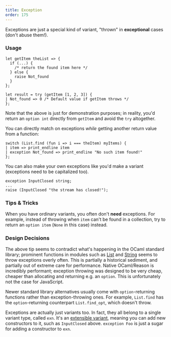 ```yaml
---
title: Exception
order: 175
---
```


Exceptions are just a special kind of variant, "thrown" in **exceptional** cases (don't abuse them!).

### Usage

```reason
let getItem theList => {
  if (...) {
    /* return the found item here */
  } else {
    raise Not_found
  }
};

let result = try (getItem [1, 2, 3]) {
| Not_found => 0 /* Default value if getItem throws */
};
```

Note that the above is just for demonstration purposes; in reality, you'd return an `option int` directly from `getItem` and avoid the `try` altogether.

You can directly match on exceptions _while_ getting another return value from a function:

```reason
switch (List.find (fun i => i === theItem) myItems) {
| item => print_endline item
| exception Not_found => print_endline "No such item found!"
};
```

You can also make your own exceptions like you'd make a variant (exceptions need to be capitalized too).

```
exception InputClosed string;
...
raise (InputClosed "the stream has closed!");
```

### Tips & Tricks

When you have ordinary variants, you often don't **need** exceptions. For example, instead of throwing when `item` can't be found in a collection, try to return an `option item` (`None` in this case) instead.

### Design Decisions

The above tip seems to contradict what's happening in the OCaml standard library; prominent functions in modules such as [List](/api/List.html) and [String](/api/String.html) seems to throw exceptions overly often. This is partially a historical sediment, and partially out of extreme care for performance. Native OCaml/Reason is incredibly performant; exception throwing was designed to be very cheap, cheaper than allocating and returning e.g. an `option`. This is unfortunately not the case for JavaScript.

Newer standard library alternatives usually come with `option`-returning functions rather than exception-throwing ones. For example, `List.find` has the `option`-returning counterpart `List.find_opt`, which doesn't throw.

Exceptions are actually just variants too. In fact, they all belong to a single variant type, called `exn`. It's an [extensible variant](https://caml.inria.fr/pub/docs/manual-ocaml/extn.html#sec252), meaning you can add new constructors to it, such as `InputClosed` above. `exception Foo` is just a sugar for adding a constructor to `exn`.
